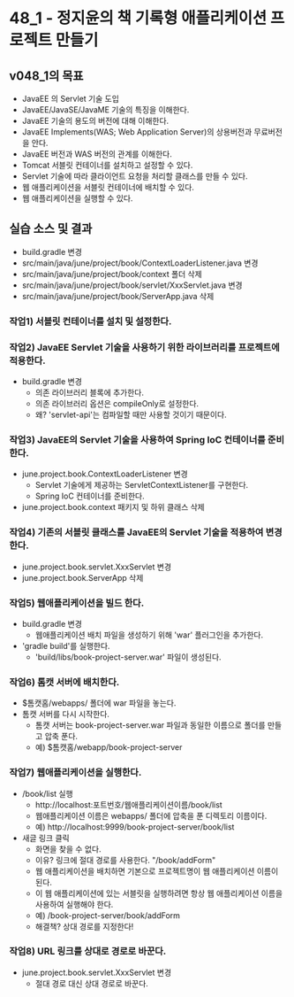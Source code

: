 # 48_1 - 정지윤의 책 기록형 애플리케이션 프로젝트 만들기

## v048_1의 목표

- JavaEE 의 Servlet 기술 도입
- JavaEE/JavaSE/JavaME 기술의 특징을 이해한다.
- JavaEE 기술의 용도의 버전에 대해 이해한다.
- JavaEE Implements(WAS; Web Application Server)의 상용버전과 무료버전을 안다.
- JavaEE 버전과 WAS 버전의 관계를 이해한다.
- Tomcat 서블릿 컨테이너를 설치하고 설정할 수 있다.
- Servlet 기술에 따라 클라이언트 요청을 처리할 클래스를 만들 수 있다.
- 웹 애플리케이션을 서블릿 컨테이너에 배치할 수 있다.
- 웹 애플리케이션을 실행할 수 있다. 

## 실습 소스 및 결과

- build.gradle 변경
- src/main/java/june/project/book/ContextLoaderListener.java 변경
- src/main/java/june/project/book/context 폴더 삭제
- src/main/java/june/project/book/servlet/XxxServlet.java 변경
- src/main/java/june/project/book/ServerApp.java 삭제

### 작업1) 서블릿 컨테이너를 설치 및 설정한다.

### 작업2) JavaEE Servlet 기술을 사용하기 위한 라이브러리를 프로젝트에 적용한다.

- build.gradle 변경
  - 의존 라이브러리 블록에 추가한다.
  - 의존 라이브러리 옵션은 compileOnly로 설정한다.
  - 왜? 'servlet-api'는 컴파일할 때만 사용할 것이기 때문이다. 
  
### 작업3) JavaEE의 Servlet 기술을 사용하여 Spring IoC 컨테이너를 준비한다.

- june.project.book.ContextLoaderListener 변경
  - Servlet 기술에게 제공하는 ServletContextListener를 구현한다.
  - Spring IoC 컨테이너를 준비한다. 
- june.project.book.context 패키지 및 하위 클래스 삭제
  
### 작업4) 기존의 서블릿 클래스를 JavaEE의 Servlet 기술을 적용하여 변경한다.

- june.project.book.servlet.XxxServlet 변경
- june.project.book.ServerApp 삭제

### 작업5) 웹애플리케이션을 빌드 한다.

- build.gradle 변경
  - 웹애플리케이션 배치 파일을 생성하기 위해 'war' 플러그인을 추가한다.
- 'gradle build'를 실행한다.
  - 'build/libs/book-project-server.war' 파일이 생성된다.
  
### 작업6) 톰캣 서버에 배치한다.

- $톰캣홈/webapps/ 폴더에 war 파일을 놓는다.
- 톰캣 서버를 다시 시작한다.
  - 톰캣 서버는 book-project-server.war 파일과 
    동일한 이름으로 폴더를 만들고 압축 푼다.
  - 예) $톰캣홈/webapp/book-project-server
  
### 작업7) 웹애플리케이션을 실행한다.

- /book/list 실행
  - http://localhost:포트번호/웹애플리케이션이름/book/list
  - 웹애플리케이션 이름은 webapps/ 폴더에 압축을 푼 디렉토리 이름이다.
  - 예) http://localhost:9999/book-project-server/book/list
- 새글 링크 클릭
  - 화면을 찾을 수 없다.
  - 이유? 링크에 절대 경로를 사용한다. "/book/addForm"
  - 웹 애플리케이션을 배치하면 기본으로 프로젝트명이 웹 애플리케이션 이름이 된다.
  - 이 웹 애플리케이션에 있는 서블릿을 실행하려면 항상 
    웹 애플리케이션 이름을 사용하여 실행해야 한다.
  - 예) /book-project-server/book/addForm
  - 해결책? 상대 경로를 지정한다!
  
### 작업8) URL 링크를 상대로 경로로 바꾼다.

- june.project.book.servlet.XxxServlet 변경
  - 절대 경로 대신 상대 경로로 바꾼다.
 

